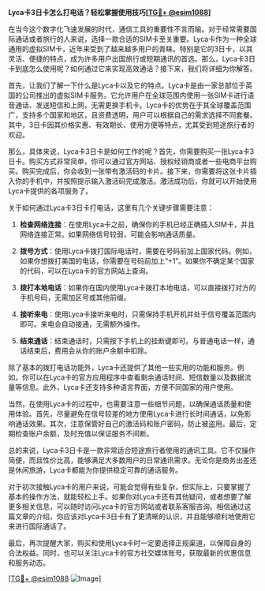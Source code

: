 **Lyca卡3日卡怎么打电话？轻松掌握使用技巧[[TG💪+ @esim1088](https://t.me/s/esim1088)]**

在当今这个数字化飞速发展的时代，通信工具的重要性不言而喻。对于经常需要国际通话或者旅行的人来说，选择一款合适的SIM卡至关重要。Lyca卡作为一种全球通用的虚拟SIM卡，近年来受到了越来越多用户的青睐。特别是它的3日卡，以其灵活、便捷的特点，成为许多用户出国旅行或短期通讯的首选。那么，Lyca卡3日卡到底怎么使用呢？如何通过它来实现高效通话？接下来，我们将详细为你解答。

首先，让我们了解一下什么是Lyca卡以及它的特点。Lyca卡是由一家总部位于英国的公司推出的虚拟SIM卡服务。它允许用户在全球范围内使用一张SIM卡进行语音通话、发送短信和上网，无需更换手机卡。Lyca卡的优势在于其全球覆盖范围广，支持多个国家和地区，且资费透明，用户可以根据自己的需求选择不同套餐。其中，3日卡因其价格实惠、有效期长、使用方便等特点，尤其受到短途旅行者的欢迎。

那么，具体来说，Lyca卡3日卡是如何工作的呢？首先，你需要购买一张Lyca卡3日卡。购买方式非常简单，你可以通过官方网站、授权经销商或者一些电商平台购买。购买完成后，你会收到一张带有激活码的卡片。接下来，你需要将这张卡片插入你的手机中，并按照提示输入激活码完成激活。激活成功后，你就可以开始使用Lyca卡提供的各项服务了。

关于如何通过Lyca卡3日卡打电话，这里有几个关键步骤需要注意：

1. **检查网络连接**：在使用Lyca卡之前，确保你的手机已经正确插入SIM卡，并且网络连接正常。如果网络信号较弱，可能会影响通话质量。

2. **拨号方式**：使用Lyca卡拨打国际电话时，需要在号码前加上国家代码。例如，如果你想拨打美国的电话，你需要在号码前加上“+1”。如果你不确定某个国家的代码，可以在Lyca卡的官方网站上查询。

3. **拨打本地电话**：如果你在国内使用Lyca卡拨打本地电话，可以直接拨打对方的手机号码，无需加区号或其他前缀。

4. **接听来电**：使用Lyca卡接听来电时，只需保持手机开机并处于信号覆盖范围内即可。来电会自动接通，无需额外操作。

5. **结束通话**：结束通话时，只需按下手机上的挂断键即可。与普通电话一样，通话结束后，费用会从你的账户余额中扣除。

除了基本的拨打电话功能外，Lyca卡还提供了其他一些实用的功能和服务。例如，你可以在Lyca卡的官方应用程序中查看剩余通话时间、短信数量以及数据流量等信息。此外，Lyca卡还支持多种语言界面，方便不同国家的用户使用。

当然，在使用Lyca卡的过程中，也需要注意一些细节问题，以确保通话质量和使用体验。首先，尽量避免在信号较差的地方使用Lyca卡进行长时间通话，以免影响通话效果。其次，注意保管好自己的激活码和账户密码，防止被盗用。最后，定期检查账户余额，及时充值以保证服务不间断。

总的来说，Lyca卡3日卡是一款非常适合短途旅行者使用的通讯工具。它不仅操作简便，而且性价比高，能够满足大多数用户的日常通讯需求。无论你是商务出差还是休闲旅游，Lyca卡都能为你提供稳定可靠的通话服务。

对于初次接触Lyca卡的用户来说，可能会觉得有些复杂，但实际上，只要掌握了基本的操作方法，就能轻松上手。如果你对Lyca卡还有其他疑问，或者想要了解更多相关信息，可以随时访问Lyca卡的官方网站或者联系客服咨询。相信通过这篇文章的介绍，你应该对Lyca卡3日卡有了更清晰的认识，并且能够顺利地使用它来进行国际通话了。

最后，再次提醒大家，购买和使用Lyca卡时一定要选择正规渠道，以保障自身的合法权益。同时，也可以关注Lyca卡的官方社交媒体账号，获取最新的优惠信息和服务动态。

[[TG💪+ @esim1088](https://t.me/s/esim1088) ![Image](https://i.postimg.cc/4NQfJmqS/Snipaste-2025-05-13-00-14-12.png)]